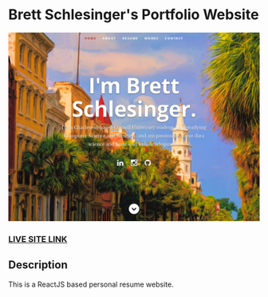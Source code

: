 # Brett Schlesinger's Portfolio Website     
![ReactJS Resume Website](resume-screenshot.jpg?raw=true "ReactJS Resume Website")
### <a href="https://www.brettschlesinger.me">LIVE SITE LINK</a>

## Description
This is a ReactJS based personal resume website.
